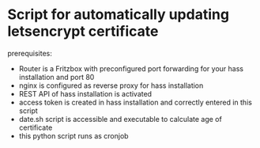 # Script for automatically updating letsencrypt certificate

prerequisites:
 * Router is a Fritzbox with preconfigured port forwarding for your hass installation and port 80
 * nginx is configured as reverse proxy for hass installation
 * REST API of hass installation is activated
 * access token is created in hass installation and correctly entered in this script
 * date.sh script is accessible and executable to calculate age of certificate
 * this python script runs as cronjob

